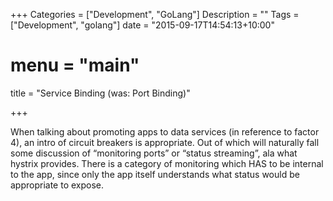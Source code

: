 +++
Categories = ["Development", "GoLang"]
Description = ""
Tags = ["Development", "golang"]
date = "2015-09-17T14:54:13+10:00"
# menu = "main"
title = "Service Binding (was: Port Binding)"

+++

 When talking about promoting apps to data services (in reference to factor 4), an intro of circuit breakers is appropriate. Out of which will naturally fall some discussion of “monitoring ports” or “status streaming”, ala what hystrix provides. There is a category of monitoring which HAS to be internal to the app, since only the app itself understands what status would be appropriate to expose.

